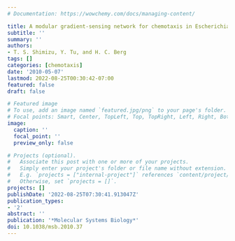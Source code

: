 ```yaml
---
# Documentation: https://wowchemy.com/docs/managing-content/

title: A modular gradient-sensing network for chemotaxis in Escherichia coli revealed by responses to time-varying stimuli
subtitle: ''
summary: ''
authors:
- T. S. Shimizu, Y. Tu, and H. C. Berg
tags: []
categories: [chemotaxis]
date: '2010-05-07'
lastmod: 2022-08-25T00:30:42-07:00
featured: false
draft: false

# Featured image
# To use, add an image named `featured.jpg/png` to your page's folder.
# Focal points: Smart, Center, TopLeft, Top, TopRight, Left, Right, BottomLeft, Bottom, BottomRight.
image:
  caption: ''
  focal_point: ''
  preview_only: false

# Projects (optional).
#   Associate this post with one or more of your projects.
#   Simply enter your project's folder or file name without extension.
#   E.g. `projects = ["internal-project"]` references `content/project/deep-learning/index.md`.
#   Otherwise, set `projects = []`.
projects: []
publishDate: '2022-08-25T07:30:41.913047Z'
publication_types:
- '2'
abstract: ''
publication: '*Molecular Systems Biology*'
doi: 10.1038/msb.2010.37
---
```

